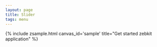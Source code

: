 ```yaml
---
layout: page
title: Slider 
tags: menu
---
```


<script type="text/javascript" src="../build/zebkit.js">  
</script>

{% include zsample.html canvas_id='sample' title="Get started zebkit application" %}

<script>
zebkit.require("ui", "layout", "draw", function(ui, layout, draw) {
    var s1 = new ui.Slider();
    var s2 = new ui.Slider();
    var s3 = new ui.Slider("vertical");
    var s4 = new ui.Slider();

    s2.setRuler(new ui.LinearRulerPan());
    s3.setRuler(new ui.PointRulerPan("vertical").
    setPointsGenerator(new ui.PointRulerPan.PointsGenerator([
        function pointValue(ruler, index) {
            console.log("index = " + index);

            var min = ruler.getMin();
            var max = ruler.getMax();
            if (index === 0) {
                return min;
            } else if (index === 2) {
                return max;
            } else if (index === 1) {
                return min + (2 * (max - min)) / 3;
            } else {
                return null;
            }
        }
    ])));
    s3.ruler.showNumbers();
    s3.ruler.setStrokeSize(8);
    s3.ruler.setColor("orange");
    s3.ruler.lineWidth = 3;
    s3.ruler.setLabelsRender(new ui.RulerPan.NumLabels([
        function getView(t, value) {
            var v = this.$supera(arguments);
            if (v !== null) {
                if (value < 100  && value > 0) {
                    v.setValue(Math.round(value) + "*");
                    v.setColor("red");
                    return v;
                }
            }
            v.setColor("orange");
            return v;
        }
    ]));

    var root = new ui.zCanvas("sample", 400, 300).root;
    root.properties({
        border:  "plain",
        padding: 8,
        layout:  new layout.GridLayout(2, 2),
        kids  : [
            s1,
            s2,
            s3,
            s4
        ]
    });
});
</script>

